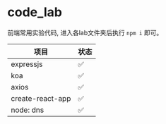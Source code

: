 # code_lab

前端常用实验代码, 进入各lab文件夹后执行 `npm i` 即可。

| 项目 | 状态 |
| ---  | --- |
| expressjs | ✅ |
| koa | ✅ |
| axios | ✅ |
| create-react-app | ✅ |
| node: dns | ✅ |

